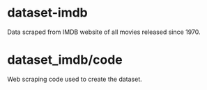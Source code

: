 # dataset-imdb
Data scraped from IMDB website of all movies released since 1970.

# dataset_imdb/code
Web scraping code used to create the dataset.
